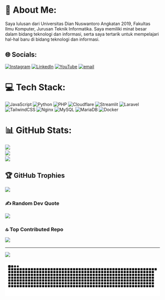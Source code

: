 # 💫 About Me:
Saya lulusan dari Universitas Dian Nuswantoro Angkatan 2019, Fakultas Ilmu Komputer, Jurusan Teknik Informatika. Saya memiliki minat besar dalam bidang teknologi dan informasi, serta saya tertarik untuk mempelajari hal-hal baru di bidang teknologi dan informasi. 


## 🌐 Socials:
[![Instagram](https://img.shields.io/badge/Instagram-%23E4405F.svg?logo=Instagram&logoColor=white)](https://instagram.com/tekadagungn) [![LinkedIn](https://img.shields.io/badge/LinkedIn-%230077B5.svg?logo=linkedin&logoColor=white)](https://linkedin.com/in/tekadagungn) [![YouTube](https://img.shields.io/badge/YouTube-%23FF0000.svg?logo=YouTube&logoColor=white)](https://youtube.com/@OxidiLily) [![email](https://img.shields.io/badge/Email-D14836?logo=gmail&logoColor=white)](mailto:contactme@oxidilily.my.id) 

# 💻 Tech Stack:
![JavaScript](https://img.shields.io/badge/javascript-%23323330.svg?style=for-the-badge&logo=javascript&logoColor=%23F7DF1E) ![Python](https://img.shields.io/badge/python-3670A0?style=for-the-badge&logo=python&logoColor=ffdd54) ![PHP](https://img.shields.io/badge/php-%23777BB4.svg?style=for-the-badge&logo=php&logoColor=white) ![Cloudflare](https://img.shields.io/badge/Cloudflare-F38020?style=for-the-badge&logo=Cloudflare&logoColor=white) ![Streamlit](https://img.shields.io/badge/Streamlit-%23FE4B4B.svg?style=for-the-badge&logo=streamlit&logoColor=white) ![Laravel](https://img.shields.io/badge/laravel-%23FF2D20.svg?style=for-the-badge&logo=laravel&logoColor=white) ![TailwindCSS](https://img.shields.io/badge/tailwindcss-%2338B2AC.svg?style=for-the-badge&logo=tailwind-css&logoColor=white) ![Nginx](https://img.shields.io/badge/nginx-%23009639.svg?style=for-the-badge&logo=nginx&logoColor=white) ![MySQL](https://img.shields.io/badge/mysql-4479A1.svg?style=for-the-badge&logo=mysql&logoColor=white) ![MariaDB](https://img.shields.io/badge/MariaDB-003545?style=for-the-badge&logo=mariadb&logoColor=white) ![Docker](https://img.shields.io/badge/docker-%230db7ed.svg?style=for-the-badge&logo=docker&logoColor=white)
# 📊 GitHub Stats:
![](https://github-readme-stats.vercel.app/api?username=OxidiLily&theme=dark&hide_border=false&include_all_commits=false&count_private=false)<br/>
![](https://nirzak-streak-stats.vercel.app/?user=OxidiLily&theme=dark&hide_border=false)<br/>
![](https://github-readme-stats.vercel.app/api/top-langs/?username=OxidiLily&theme=dark&hide_border=false&include_all_commits=false&count_private=false&layout=compact)

## 🏆 GitHub Trophies
![](https://github-profile-trophy.vercel.app/?username=OxidiLily&theme=radical&no-frame=false&no-bg=true&margin-w=4)

### ✍️ Random Dev Quote
![](https://quotes-github-readme.vercel.app/api?type=horizontal&theme=radical)

### 🔝 Top Contributed Repo
![](https://github-contributor-stats.vercel.app/api?username=OxidiLily&limit=5&theme=dark&combine_all_yearly_contributions=true)

---
[![](https://visitcount.itsvg.in/api?id=OxidiLily&icon=0&color=0)](https://visitcount.itsvg.in)

<!-- Proudly created with GPRM ( https://gprm.itsvg.in ) -->

<img src="https://raw.githubusercontent.com/OxidiLily/OxidiLily/output/snake.svg" alt="Snake animation" />

###
